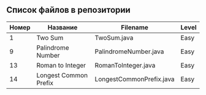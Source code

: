 ## Список файлов в репозитории ##

| Номер | Название              | Filename                 | Level |
|-------|-----------------------|--------------------------| ------|
| 1     | Two Sum               | TwoSum.java              | Easy  |
| 9     | Palindrome Number     | PalindromeNumber.java    | Easy  |
| 13    | Roman to Integer      | RomanToInteger.java      | Easy  |
| 14    | Longest Common Prefix | LongestCommonPrefix.java | Easy  |
